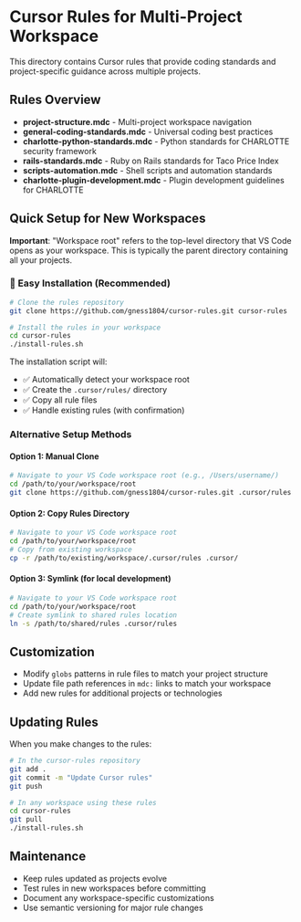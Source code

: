 # Cursor Rules for Multi-Project Workspace

This directory contains Cursor rules that provide coding standards and project-specific guidance across multiple projects.

## Rules Overview

- **project-structure.mdc** - Multi-project workspace navigation
- **general-coding-standards.mdc** - Universal coding best practices
- **charlotte-python-standards.mdc** - Python standards for CHARLOTTE security framework
- **rails-standards.mdc** - Ruby on Rails standards for Taco Price Index
- **scripts-automation.mdc** - Shell scripts and automation standards
- **charlotte-plugin-development.mdc** - Plugin development guidelines for CHARLOTTE

## Quick Setup for New Workspaces

**Important**: "Workspace root" refers to the top-level directory that VS Code opens as your workspace. This is typically the parent directory containing all your projects.

### 🚀 Easy Installation (Recommended)
```bash
# Clone the rules repository
git clone https://github.com/gness1804/cursor-rules.git cursor-rules

# Install the rules in your workspace
cd cursor-rules
./install-rules.sh
```

The installation script will:
- ✅ Automatically detect your workspace root
- ✅ Create the `.cursor/rules/` directory
- ✅ Copy all rule files
- ✅ Handle existing rules (with confirmation)

### Alternative Setup Methods

#### Option 1: Manual Clone
```bash
# Navigate to your VS Code workspace root (e.g., /Users/username/)
cd /path/to/your/workspace/root
git clone https://github.com/gness1804/cursor-rules.git .cursor/rules
```

#### Option 2: Copy Rules Directory
```bash
# Navigate to your VS Code workspace root
cd /path/to/your/workspace/root
# Copy from existing workspace
cp -r /path/to/existing/workspace/.cursor/rules .cursor/
```

#### Option 3: Symlink (for local development)
```bash
# Navigate to your VS Code workspace root
cd /path/to/your/workspace/root
# Create symlink to shared rules location
ln -s /path/to/shared/rules .cursor/rules
```

## Customization

- Modify `globs` patterns in rule files to match your project structure
- Update file path references in `mdc:` links to match your workspace
- Add new rules for additional projects or technologies

## Updating Rules

When you make changes to the rules:

```bash
# In the cursor-rules repository
git add .
git commit -m "Update Cursor rules"
git push

# In any workspace using these rules
cd cursor-rules
git pull
./install-rules.sh
```

## Maintenance

- Keep rules updated as projects evolve
- Test rules in new workspaces before committing
- Document any workspace-specific customizations
- Use semantic versioning for major rule changes
